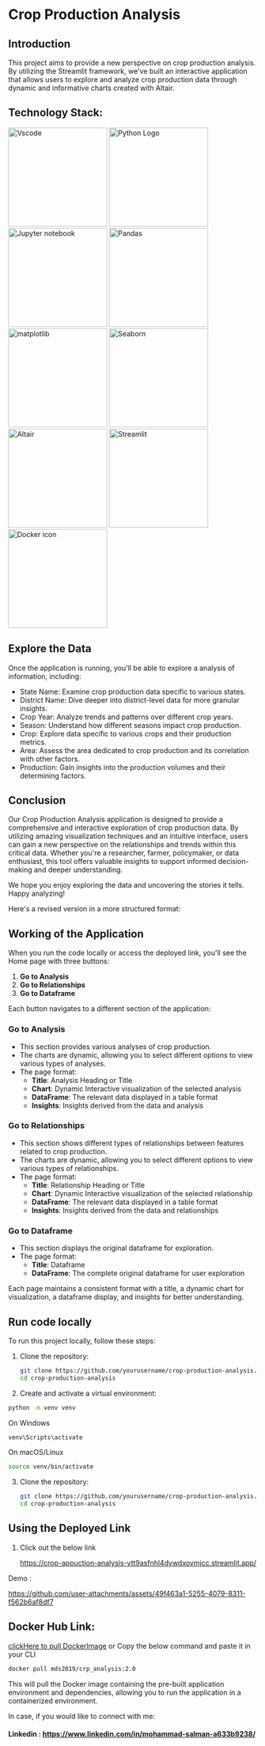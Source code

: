 # Crop Production Analysis
## Introduction
This project aims to provide a new perspective on crop production analysis. By utilizing the Streamlit framework, we've built an interactive application that allows users to explore and analyze crop production data through dynamic and informative charts created with Altair.


## Technology Stack:

<img src="https://github.com/MDS53/Adultcensusincome-_/assets/82602774/4a1d188d-a4bc-4d25-881d-80e6db331914" alt="Vscode" width="200"/>

<img src="https://github.com/MDS53/Adultcensusincome-_/assets/82602774/4f0730f0-0f7f-4536-af72-ca89802f8b77" alt="Python Logo" width="200"/>

<img src="https://github.com/MDS53/Adultcensusincome-_/assets/82602774/b5ab334c-4f77-4e07-9556-99c6874022e1" alt="Jupyter notebook" width="200"/>

<img src="https://github.com/MDS53/Adultcensusincome-_/assets/82602774/df040526-5e3f-4309-92a2-b092e0bfea9f" alt="Pandas" width="200"/>



<img src="https://github.com/user-attachments/assets/b3055be2-776f-46d1-864a-4b3c582f39a1" alt="matplotlib" width="200"/>

<img src="https://github.com/user-attachments/assets/1b44db88-0c21-470d-a560-0d89d46548ad" alt="Seaborn" width="200"/>

<img src="https://github.com/user-attachments/assets/2bd025a7-cc4c-44a6-987b-a2aaeaae24c6" alt="Altair" width="200"/>

<img src="https://github.com/MDS53/Youtube-Content-Scrapper/assets/82602774/18062093-e3bf-4dc6-b3c4-9e060d29b144" alt="Streamlit" width="200"/>

<img src="https://github.com/MDS53/Adultcensusincome-_/assets/82602774/05210c5c-bbec-4efa-a6c6-f859b2fa9121" alt="Docker icon" width="200"/>



## Explore the Data
Once the application is running, you'll be able to explore a analysis of information, including:

- State Name: Examine crop production data specific to various states.
- District Name: Dive deeper into district-level data for more granular insights.
- Crop Year: Analyze trends and patterns over different crop years.
- Season: Understand how different seasons impact crop production.
- Crop: Explore data specific to various crops and their production metrics.
- Area: Assess the area dedicated to crop production and its correlation with other factors.
- Production: Gain insights into the production volumes and their determining factors.


## Conclusion

Our Crop Production Analysis application is designed to provide a comprehensive and interactive exploration of crop production data. By utilizing amazing visualization techniques and an intuitive interface, users can gain a new perspective on the relationships and trends within this critical data. Whether you're a researcher, farmer, policymaker, or data enthusiast, this tool offers valuable insights to support informed decision-making and deeper understanding.

We hope you enjoy exploring the data and uncovering the stories it tells. Happy analyzing!


Here's a revised version in a more structured format:

## Working of the Application


When you run the code locally or access the deployed link, you'll see the Home page with three buttons:

1. **Go to Analysis**
2. **Go to Relationships**
3. **Go to Dataframe**

Each button navigates to a different section of the application:

### Go to Analysis
- This section provides various analyses of crop production.
- The charts are dynamic, allowing you to select different options to view various types of analyses.
- The page format:
  - **Title**: Analysis Heading or Title
  - **Chart**: Dynamic Interactive visualization of the selected analysis
  - **DataFrame**: The relevant data displayed in a table format
  - **Insights**: Insights derived from the data and analysis

### Go to Relationships
- This section shows different types of relationships between features related to crop production.
- The charts are dynamic, allowing you to select different options to view various types of relationships.
- The page format:
  - **Title**: Relationship Heading or Title
  - **Chart**: Dynamic Interactive visualization of the selected relationship
  - **DataFrame**: The relevant data displayed in a table format
  - **Insights**: Insights derived from the data and relationships

### Go to Dataframe
- This section displays the original dataframe for exploration.
- The page format:
  - **Title**: Dataframe
  - **DataFrame**: The complete original dataframe for user exploration

Each page maintains a consistent format with a title, a dynamic chart for visualization, a dataframe display, and insights for better understanding.

### 

##  Run code locally 
To run this project locally, follow these steps:

1. Clone the repository:
   ```sh
   git clone https://github.com/yourusername/crop-production-analysis.git
   cd crop-production-analysis


2.  Create and activate a virtual environment:
        
   ```sh
   python -m venv venv
   ```
   On Windows
  ```sh
  venv\Scripts\activate
  ```
  On macOS/Linux
  ```sh
  source venv/bin/activate
  ```

3. Clone the repository:
   ```sh
   git clone https://github.com/yourusername/crop-production-analysis.git
   cd crop-production-analysis
   ```
## Using the Deployed Link

1. Click out the below link

   https://crop-appuction-analysis-vtt9asfnhl4dywdxovmjcc.streamlit.app/


Demo :

https://github.com/user-attachments/assets/49f463a1-5255-4079-8311-f562b6af8df7

## Docker Hub Link:
[clickHere to pull DockerImage](https://hub.docker.com/r/mds2019/crp_analysis/tags) 
 or Copy the below command and paste it in your CLI

```sh
docker pull mds2019/crp_analysis:2.0
```

This will pull the Docker image containing the pre-built application environment and dependencies, allowing you to run the application in a containerized environment.


In case, if you would like to connect with me:
#### Linkedin : https://www.linkedin.com/in/mohammad-salman-a633b9238/

